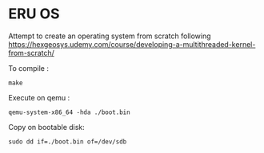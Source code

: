 ERU OS
======

Attempt to create an operating system from scratch following https://hexgeosys.udemy.com/course/developing-a-multithreaded-kernel-from-scratch/

To compile : 
```
make
```

Execute on qemu :
```
qemu-system-x86_64 -hda ./boot.bin
```

Copy on bootable disk:
```
sudo dd if=./boot.bin of=/dev/sdb 
```

